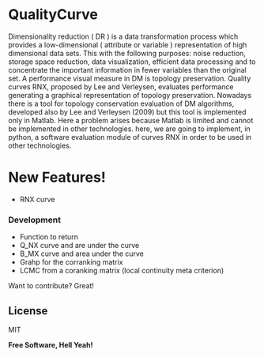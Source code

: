 # QualityCurve

Dimensionality reduction ( DR ) is a data transformation process which provides a low-dimensional ( attribute or variable ) representation of high dimensional data sets. This with the following purposes: noise reduction, storage space reduction, data visualization, efficient data processing and to concentrate the important information in fewer variables than the original set. A performance visual measure in DM is topology preservation. Quality curves RNX, proposed by Lee and Verleysen, evaluates performance generating a graphical representation of topology preservation.  Nowadays there is a tool for topology conservation evaluation of DM algorithms, developed also by Lee and Verleysen (2009) but this tool is implemented only in Matlab. Here a problem arises because Matlab is limited and cannot be implemented in other technologies. here, we are going to implement, in python, a software evaluation module of curves RNX in order to be used in other technologies.

# New Features!
  - RNX curve
### Development
- Function to return
 - Q_NX curve and are under the curve
 - B_MX curve and area under the curve
 - Grahp for the corranking matrix
 - LCMC from a coranking matrix (local continuity meta criterion)

Want to contribute? Great!

License
----

MIT

**Free Software, Hell Yeah!**

[Quality curves RNX]: <https://www.sciencedirect.com/science/article/abs/pii/S0925231213001471?via%3Dihub>
